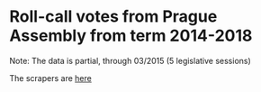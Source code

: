 # Roll-call votes from Prague Assembly from term 2014-2018

Note: The data is partial, through 03/2015 (5 legislative sessions)

The scrapers are [here](https://github.com/michalskop/praha.eu-scraper)
